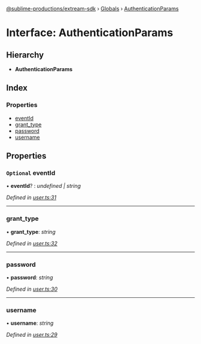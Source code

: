 [@sublime-productions/extream-sdk](../README.md) › [Globals](../globals.md) › [AuthenticationParams](authenticationparams.md)

# Interface: AuthenticationParams

## Hierarchy

* **AuthenticationParams**

## Index

### Properties

* [eventId](authenticationparams.md#optional-eventid)
* [grant_type](authenticationparams.md#grant_type)
* [password](authenticationparams.md#password)
* [username](authenticationparams.md#username)

## Properties

### `Optional` eventId

• **eventId**? : *undefined | string*

*Defined in [user.ts:31](https://github.com/Extream-SaaS/ex-sdk/blob/b2de5a9/src/user.ts#L31)*

___

###  grant_type

• **grant_type**: *string*

*Defined in [user.ts:32](https://github.com/Extream-SaaS/ex-sdk/blob/b2de5a9/src/user.ts#L32)*

___

###  password

• **password**: *string*

*Defined in [user.ts:30](https://github.com/Extream-SaaS/ex-sdk/blob/b2de5a9/src/user.ts#L30)*

___

###  username

• **username**: *string*

*Defined in [user.ts:29](https://github.com/Extream-SaaS/ex-sdk/blob/b2de5a9/src/user.ts#L29)*

